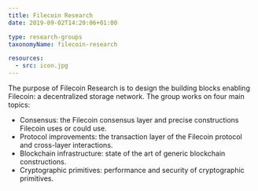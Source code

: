 ```yaml
---
title: Filecoin Research
date: 2019-09-02T14:20:06+01:00

type: research-groups
taxonomyName: filecoin-research

resources:
  - src: icon.jpg
---
```


The purpose of Filecoin Research is to design the building blocks enabling Filecoin: a decentralized storage network. The group works on four main topics:

 - Consensus: the Filecoin consensus layer and precise constructions Filecoin uses or could use.
 - Protocol improvements: the transaction layer of the Filecoin protocol and cross-layer interactions.
 - Blockchain infrastructure: state of the art of generic blockchain constructions.
 - Cryptographic primitives: performance and security of cryptographic primitives.
